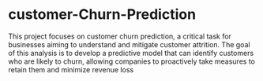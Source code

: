 # customer-Churn-Prediction
This project focuses on customer churn prediction, a critical task for businesses aiming to understand and mitigate customer attrition. The goal of this analysis is to develop a predictive model that can identify customers who are likely to churn, allowing companies to proactively take measures to retain them and minimize revenue loss
